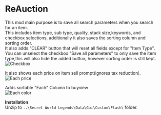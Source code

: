 # ReAuction
This mod main purpose is to save all search parameters when you search for an item.  
This includes item type, sub type, quality, stack size,keywords, and checkbox selections, additionally it also saves the sorting column and sorting order.  
It also adds "CLEAR" button that will reset all fields except for "Item Type".  
You can unselect the checkbox "Save all parameters" to only save the item type,this will also hide the added button, however sorting order is still kept. 
![Checkbox](https://i.imgur.com/PibZe8F.png)  
  

It also shows each price on item sell prompt(ignores tax reduction).  
![Each price](https://i.imgur.com/2bCdMCP.png)  

Adds sortable "Each" Column to buyview  
![Each color](https://i.imgur.com/W728DWY.png) 

**Installation**  
Unzip to `..\Secret World Legends\Data\Gui\Custom\Flash\` folder.
